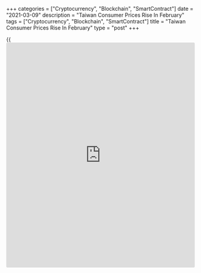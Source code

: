 +++
categories = ["Cryptocurrency", "Blockchain", "SmartContract"]
date = "2021-03-09"
description = "Taiwan Consumer Prices Rise In February"
tags = ["Cryptocurrency", "Blockchain", "SmartContract"]
title = "Taiwan Consumer Prices Rise In February"
type = "post"
+++

{{<iframe id="large-banner" src="https://www.bounty.group/#slide=7.0" width="100%" height="600" scrolling="no" style="border: 0px solid rgb(216, 221, 230); border-radius: 3px;">}}

Taiwan's consumer prices rose in February after falling in the previous
month, data from the Directorate-General of Budget, Accounting and
Statistics showed on Tuesday.

The consumer price index increased 1.37 percent year-on-year in
February, after a 0.16 percent decrease in January. Economists had
expected a 0.8 percent rise.

Nanny and nursing cost and transportation cost grew by 25.4 percent and
11.89 percent, respectively. Entertainment expenses rose 3.42 percent.

Meanwhile, prices for fruits, and electricity and gas declined 4.21
percent and 2.07 percent, respectively.

On a month-on-month basis, consumer prices rose 0.46 percent in
February.

Excluding fruits, vegetables and energy, core consumer prices increased
1.63 percent annually in February and rose 0.74 percent from the
previous month.

Separate data showed that the wholesale prices fell 0.35 percent
annually in February, following a 2.86 percent fall in the preceding
month.

On a monthly basis, wholesale prices rose 0.89 percent in February.

For comments and feedback [contact](https://www.playgroundfx.com/contact/): editorial@rtt[news](https://www.letsplayfx.com/blog/forex-news-website/).com

[Economic News][1]

 **What parts of the world are seeing the best (and worst) economic
performances lately? Click[here][2] to check out our [Econ Scorecard][2]
and find out! See up-to-the-moment [ranking](https://www.playgroundfx.com/blog/crypto-exchange-ranking/)s for the best and worst
performers in [GDP][2], [unemployment rate][3], [inflation][4] and much
more.**

   1. www.rtt[news](https://www.letsplayfx.com/blog/forex-news-website/).com/Content/EconomicNews.aspx
   2. www.rtt[news](https://www.letsplayfx.com/blog/forex-news-website/).com/economic-scorecard/world-rank/GDP/highest-performance.aspx
   3. www.rtt[news](https://www.letsplayfx.com/blog/forex-news-website/).com/economic-scorecard/world-rank/unemployment-rate/lowest-performance.aspx
   4. www.rtt[news](https://www.letsplayfx.com/blog/forex-news-website/).com/economic-scorecard/world-rank/CPI/highest-performance.aspx